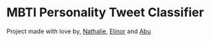 # MBTI Personality Tweet Classifier 

Project made with love by, [Nathalie](https://github.com/nredick), [Elinor](https://github.com/elinorpd) and [Abu](https://github.com/abubakardaud)

